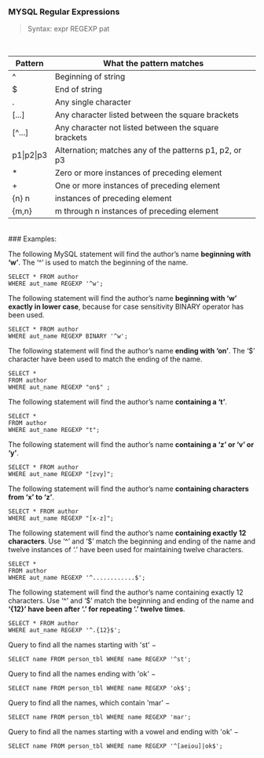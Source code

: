 ### MYSQL Regular Expressions

> Syntax: expr REGEXP pat

<br>  
  
Pattern	| What the pattern matches
------------ | -------------
^	| Beginning of string
$	| End of string
.	| Any single character
[...]	| Any character listed between the square brackets
[^...]	| Any character not listed between the square brackets
p1\|p2\|p3	| Alternation; matches any of the patterns p1, p2, or p3
\*	| Zero or more instances of preceding element
\+	| One or more instances of preceding element
{n}	n | instances of preceding element
{m,n}	| m through n instances of preceding element

  
<br>
### Examples:
<br>

  
The following MySQL statement will find the author’s name __beginning with ‘w’__. The ‘^’ is used to match the beginning of the name.


```
SELECT * FROM author 
WHERE aut_name REGEXP '^w';
```


The following statement will find the author’s name __beginning with ‘w’ exactly in lower case__, because for case sensitivity BINARY operator has been used. 

```
SELECT * FROM author 
WHERE aut_name REGEXP BINARY '^w'; 
```

The following statement will find the author’s name __ending with ‘on’__. The ‘$’ character have been used to match the ending of the name.

```
SELECT * 
FROM author 
WHERE aut_name REGEXP "on$" ;
```

The following statement will find the author’s name __containing a ‘t’__.

```
SELECT * 
FROM author 
WHERE aut_name REGEXP "t"; 
```

The following statement will find the author’s name __containing a ‘z’ or ‘v’ or ‘y’__.

```
SELECT * FROM author 
WHERE aut_name REGEXP "[zvy]";
```


The following statement will find the author’s name __containing characters from ‘x’ to ‘z’__.

```
SELECT * FROM author 
WHERE aut_name REGEXP "[x-z]";
```


The following statement will find the author’s name __containing exactly 12 characters__. Use ‘^’ and ‘$’ match the beginning and ending of the name and twelve instances of ‘.’ have been used for maintaining twelve characters.

```
SELECT * 
FROM author 
WHERE aut_name REGEXP '^............$'; 
```


The following statement will find the author’s name containing exactly 12 characters. Use ‘^’ and ‘$’ match the beginning and ending of the name and __‘{12}’ have been after ‘.’ for repeating ‘.’ twelve times__.

```
SELECT * FROM author
WHERE aut_name REGEXP '^.{12}$';
```

Query to find all the names starting with 'st' −

```
SELECT name FROM person_tbl WHERE name REGEXP '^st';
```

Query to find all the names ending with 'ok' −

```
SELECT name FROM person_tbl WHERE name REGEXP 'ok$';
```

Query to find all the names, which contain 'mar' −

```
SELECT name FROM person_tbl WHERE name REGEXP 'mar';
```

Query to find all the names starting with a vowel and ending with 'ok' −

```
SELECT name FROM person_tbl WHERE name REGEXP '^[aeiou]|ok$';
```
